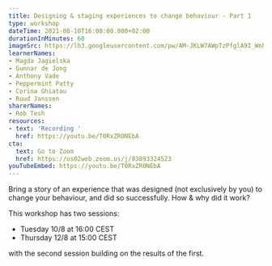 ```yaml
---
title: Designing & staging experiences to change behaviour - Part 1
type: workshop
dateTime: 2021-08-10T16:00:00.000+02:00
durationInMinutes: 60
imageSrc: https://lh3.googleusercontent.com/pw/AM-JKLW7AWpTzPfglA9I_WnhDbDXLWE5cQ4sfbZE5nFRBZgBZcTLGe7DTis41QzEod076AvFIaIYfCMKPQMbRJnD7WcVpf2uOG6W46dOJbcdnOci2bt-WL5vURb9VY00oW7X36gD0QX2K9vmRy49PZbuj_OHtQ=s1494-no?authuser=0
learnerNames:
- Magda Jagielska
- Gunnar de Jong
- Anthony Vade
- Peppermint Patty
- Corina Ghiatau
- Ruud Janssen
sharerNames:
- Rob Tesh
resources:
- text: 'Recording '
  href: https://youtu.be/T0RxZRONEbA
cta:
  text: Go to Zoom
  href: https://us02web.zoom.us/j/83893324523
youTubeEmbed: https://youtu.be/T0RxZRONEbA
---
```

Bring a story of an experience that was designed (not exclusively by you) to change your behaviour, and did so successfully. How & why did it work?

This workshop has two sessions:

* Tuesday 10/8 at 16:00 CEST
* Thursday 12/8 at 15:00 CEST

with the second session building on the results of the first.